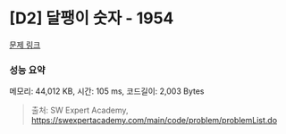 # [D2] 달팽이 숫자 - 1954 

[문제 링크](https://swexpertacademy.com/main/code/problem/problemDetail.do?contestProbId=AV5PobmqAPoDFAUq) 

### 성능 요약

메모리: 44,012 KB, 시간: 105 ms, 코드길이: 2,003 Bytes



> 출처: SW Expert Academy, https://swexpertacademy.com/main/code/problem/problemList.do